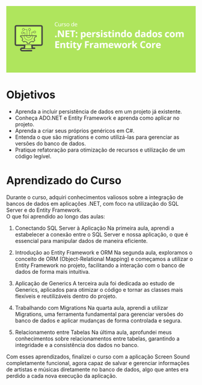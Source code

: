 ![imagem](assets/img1.png)
<h1>Objetivos</h1>
<ul>
    <li>Aprenda a incluir persistência de dados em um projeto já existente.</li>
    <li>Conheça ADO.NET e Entity Framework e aprenda como aplicar no projeto.</li>
    <li>Aprenda a criar seus próprios genéricos em C#.</li>
    <li>Entenda o que são migrations e como utilizá-las para gerenciar as versões do banco de dados.</li>
    <li>Pratique refatoração para otimização de recursos e utilização de um código legível.</li>

</ul>


<h1>Aprendizado do Curso</h1>
Durante o curso, adquiri conhecimentos valiosos sobre a integração de bancos de dados em aplicações .NET, com foco na utilização do SQL Server e do Entity Framework.
<br>
O que foi aprendido ao longo das aulas:

1. Conectando SQL Server à Aplicação
Na primeira aula, aprendi a estabelecer a conexão entre o SQL Server e nossa aplicação, o que é essencial para manipular dados de maneira eficiente.

2. Introdução ao Entity Framework e ORM
Na segunda aula, exploramos o conceito de ORM (Object-Relational Mapping) e começamos a utilizar o Entity Framework no projeto, facilitando a interação com o banco de dados de forma mais intuitiva.

3. Aplicação de Generics
A terceira aula foi dedicada ao estudo de Generics, aplicados para otimizar o código e tornar as classes mais flexíveis e reutilizáveis dentro do projeto.

4. Trabalhando com Migrations
Na quarta aula, aprendi a utilizar Migrations, uma ferramenta fundamental para gerenciar versões do banco de dados e aplicar mudanças de forma controlada e segura.

5. Relacionamento entre Tabelas
Na última aula, aprofundei meus conhecimentos sobre relacionamentos entre tabelas, garantindo a integridade e a consistência dos dados no banco.

Com esses aprendizados, finalizei o curso com a aplicação Screen Sound completamente funcional, agora capaz de salvar e gerenciar informações de artistas e músicas diretamente no banco de dados, algo que antes era perdido a cada nova execução da aplicação.